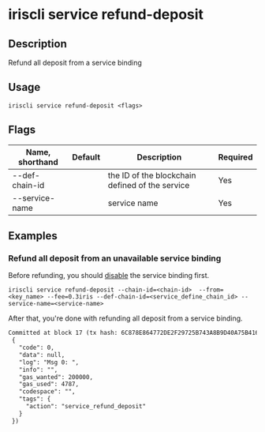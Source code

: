 # iriscli service refund-deposit 

## Description

Refund all deposit from a service binding

## Usage

```
iriscli service refund-deposit <flags>
```

## Flags

| Name, shorthand       | Default                 | Description                                                                                                                                           | Required |
| --------------------- | ----------------------- | ----------------------------------------------------------------------------------------------------------------------------------------------------- | -------- |
| --def-chain-id        |                         | the ID of the blockchain defined of the service                                                                                              |  Yes     |
| --service-name        |                         | service name                                                                                                                                |  Yes     |

## Examples

### Refund all deposit from an unavailable service binding

Before refunding, you should [disable](disable.md) the service binding first.

```shell
iriscli service refund-deposit --chain-id=<chain-id>  --from=<key_name> --fee=0.3iris --def-chain-id=<service_define_chain_id> --service-name=<service-name>
```

After that, you're done with refunding all deposit from a service binding.

```txt
Committed at block 17 (tx hash: 6C878E864772DE2F29725B743A8B9D40A75B41688F16C278634674653BFD1DFA, response:
 {
   "code": 0,
   "data": null,
   "log": "Msg 0: ",
   "info": "",
   "gas_wanted": 200000,
   "gas_used": 4787,
   "codespace": "",
   "tags": {
     "action": "service_refund_deposit"
   }
 })
```
